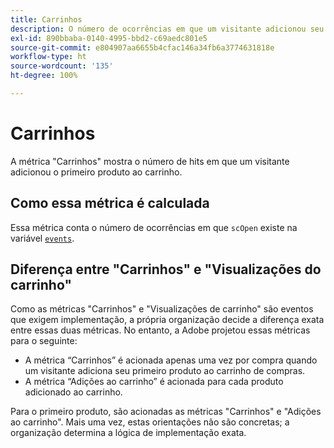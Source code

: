 ```yaml
---
title: Carrinhos
description: O número de ocorrências em que um visitante adicionou seu primeiro produto ao carrinho.
exl-id: 890bbaba-0140-4995-bbd2-c69aedc801e5
source-git-commit: e804907aa6655b4cfac146a34fb6a3774631818e
workflow-type: ht
source-wordcount: '135'
ht-degree: 100%

---
```


# Carrinhos

A métrica &quot;Carrinhos&quot; mostra o número de hits em que um visitante adicionou o primeiro produto ao carrinho.

## Como essa métrica é calculada

Essa métrica conta o número de ocorrências em que `scOpen` existe na variável [`events`](/help/implement/vars/page-vars/events/events-overview.md).

## Diferença entre &quot;Carrinhos&quot; e &quot;Visualizações do carrinho&quot;

Como as métricas &quot;Carrinhos&quot; e &quot;Visualizações de carrinho&quot; são eventos que exigem implementação, a própria organização decide a diferença exata entre essas duas métricas. No entanto, a Adobe projetou essas métricas para o seguinte:

* A métrica “Carrinhos” é acionada apenas uma vez por compra quando um visitante adiciona seu primeiro produto ao carrinho de compras.
* A métrica “Adições ao carrinho” é acionada para cada produto adicionado ao carrinho.

Para o primeiro produto, são acionadas as métricas &quot;Carrinhos&quot; e &quot;Adições ao carrinho&quot;. Mais uma vez, estas orientações não são concretas; a organização determina a lógica de implementação exata.
